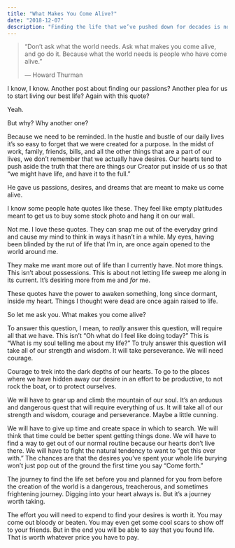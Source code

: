 ```yaml
---
title: "What Makes You Come Alive?"
date: "2018-12-07"
description: "Finding the life that we’ve pushed down for decades is not easy work."
---
```


> “Don’t ask what the world needs. Ask what makes you come alive, and go do it. Because what the world needs is people who have come alive.”
>
> — Howard Thurman

I know, I know. Another post about finding our passions? Another plea for us to start living our best life? Again with this quote?

Yeah.

But why? Why another one?

Because we need to be reminded. In the hustle and bustle of our daily lives it’s so easy to forget that we were created for a purpose. In the midst of work, family, friends, bills, and all the other things that are a part of our lives, we don’t remember that we actually have desires. Our hearts tend to push aside the truth that there are things our Creator put inside of us so that “we might have life, and have it to the full.”

He gave us passions, desires, and dreams that are meant to make us come alive.

I know some people hate quotes like these. They feel like empty platitudes meant to get us to buy some stock photo and hang it on our wall.

Not me. I love these quotes. They can snap me out of the everyday grind and cause my mind to think in ways it hasn’t in a while. My eyes, having been blinded by the rut of life that I’m in, are once again opened to the world around me.

They make me want more out of life than I currently have. Not more things. This isn’t about possessions. This is about not letting life sweep me along in its current. It’s desiring more from me and _for_ me.

These quotes have the power to awaken something, long since dormant, inside my heart. Things I thought were dead are once again raised to life.

So let me ask you. What makes you come alive?

To answer this question, I mean, to _really_ answer this question, will require all that we have. This isn’t “Oh what do I feel like doing today?” This is “What is my soul telling me about my life?” To truly answer this question will take all of our strength and wisdom. It will take perseverance. We will need courage.

Courage to trek into the dark depths of our hearts. To go to the places where we have hidden away our desire in an effort to be productive, to not rock the boat, or to protect ourselves.

We will have to gear up and climb the mountain of our soul. It’s an arduous and dangerous quest that will require everything of us. It will take all of our strength and wisdom, courage and perseverance. Maybe a little cunning.

We will have to give up time and create space in which to search. We will think that time could be better spent getting things done. We will have to find a way to get out of our normal routine because our hearts don’t live there. We will have to fight the natural tendency to want to “get this over with.” The chances are that the desires you’ve spent your whole life burying won’t just pop out of the ground the first time you say “Come forth.”

The journey to find the life set before you and planned for you from before the creation of the world is a dangerous, treacherous, and sometimes frightening journey. Digging into your heart always is. But it’s a journey worth taking.

The effort you will need to expend to find your desires is worth it. You may come out bloody or beaten. You may even get some cool scars to show off to your friends. But in the end you will be able to say that you found life. That is worth whatever price you have to pay.
